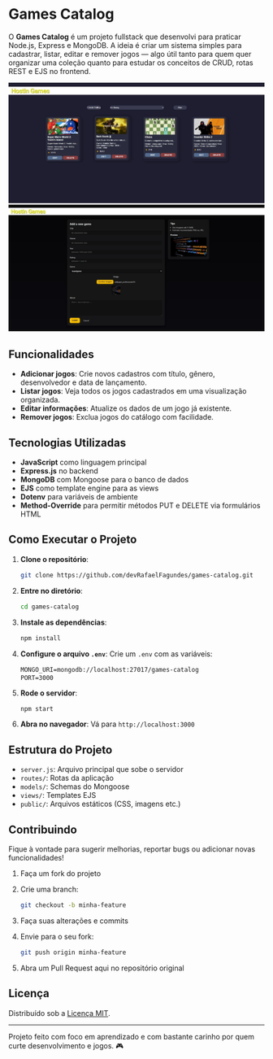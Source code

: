 # Games Catalog

O **Games Catalog** é um projeto fullstack que desenvolvi para praticar Node.js, Express e MongoDB. A ideia é criar um sistema simples para cadastrar, listar, editar e remover jogos — algo útil tanto para quem quer organizar uma coleção quanto para estudar os conceitos de CRUD, rotas REST e EJS no frontend.

![imagem da página principal do site](./public/images/mainPage.JPG)
![imagem do processo de criar um jogo no site](./public/images/createGame.JPG)

## Funcionalidades

* **Adicionar jogos**: Crie novos cadastros com título, gênero, desenvolvedor e data de lançamento.
* **Listar jogos**: Veja todos os jogos cadastrados em uma visualização organizada.
* **Editar informações**: Atualize os dados de um jogo já existente.
* **Remover jogos**: Exclua jogos do catálogo com facilidade.

## Tecnologias Utilizadas

* **JavaScript** como linguagem principal
* **Express.js** no backend
* **MongoDB** com Mongoose para o banco de dados
* **EJS** como template engine para as views
* **Dotenv** para variáveis de ambiente
* **Method-Override** para permitir métodos PUT e DELETE via formulários HTML

## Como Executar o Projeto

1. **Clone o repositório**:

   ```bash
   git clone https://github.com/devRafaelFagundes/games-catalog.git
   ```

2. **Entre no diretório**:

   ```bash
   cd games-catalog
   ```

3. **Instale as dependências**:

   ```bash
   npm install
   ```

4. **Configure o arquivo `.env`**:
   Crie um `.env` com as variáveis:

   ```
   MONGO_URI=mongodb://localhost:27017/games-catalog
   PORT=3000
   ```

5. **Rode o servidor**:

   ```bash
   npm start
   ```

6. **Abra no navegador**:
   Vá para `http://localhost:3000`

## Estrutura do Projeto

* `server.js`: Arquivo principal que sobe o servidor
* `routes/`: Rotas da aplicação
* `models/`: Schemas do Mongoose
* `views/`: Templates EJS
* `public/`: Arquivos estáticos (CSS, imagens etc.)

## Contribuindo

Fique à vontade para sugerir melhorias, reportar bugs ou adicionar novas funcionalidades!

1. Faça um fork do projeto
2. Crie uma branch:

   ```bash
   git checkout -b minha-feature
   ```
3. Faça suas alterações e commits
4. Envie para o seu fork:

   ```bash
   git push origin minha-feature
   ```
5. Abra um Pull Request aqui no repositório original

## Licença

Distribuído sob a [Licença MIT](LICENSE).

---

Projeto feito com foco em aprendizado e com bastante carinho por quem curte desenvolvimento e jogos. 🎮
